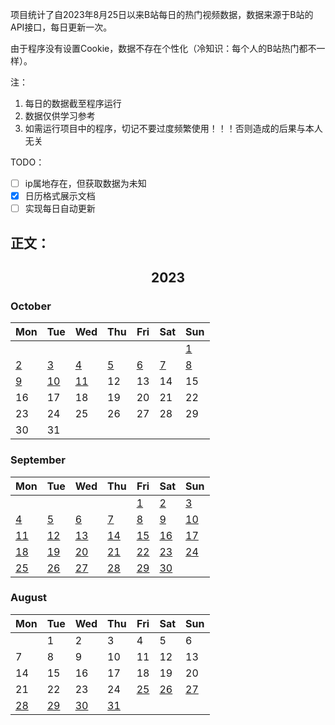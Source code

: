 项目统计了自2023年8月25日以来B站每日的热门视频数据，数据来源于B站的API接口，每日更新一次。

由于程序没有设置Cookie，数据不存在个性化（冷知识：每个人的B站热门都不一样）。

注：
1. 每日的数据截至程序运行
2. 数据仅供学习参考
3. 如需运行项目中的程序，切记不要过度频繁使用！！！否则造成的后果与本人无关

TODO：
- [ ] ip属地存在，但获取数据为未知
- [x] 日历格式展示文档
- [ ] 实现每日自动更新

## 正文：

<h2 align="center"> 2023 </h2>


### October

| Mon | Tue | Wed | Thu | Fri | Sat | Sun |
| --- | --- | --- | --- | --- | --- | --- |
|    |    |    |    |    |    | [1](dailyData/2023/10/01/statistic.md)|
| [2](dailyData/2023/10/02/statistic.md)| [3](dailyData/2023/10/03/statistic.md)| [4](dailyData/2023/10/04/statistic.md)| [5](dailyData/2023/10/05/statistic.md)| [6](dailyData/2023/10/06/statistic.md)| [7](dailyData/2023/10/07/statistic.md)| [8](dailyData/2023/10/08/statistic.md)|
| [9](dailyData/2023/10/09/statistic.md)|[10](dailyData/2023/10/10/statistic.md)|[11](dailyData/2023/10/11/statistic.md)| 12 | 13 | 14 | 15 |
| 16 | 17 | 18 | 19 | 20 | 21 | 22 |
| 23 | 24 | 25 | 26 | 27 | 28 | 29 |
| 30 | 31 |    |    |    |    |    |



### September

| Mon | Tue | Wed | Thu | Fri | Sat | Sun |
| --- | --- | --- | --- | --- | --- | --- |
|    |    |    |    | [1](dailyData/2023/09/01/statistic.md)| [2](dailyData/2023/09/02/statistic.md)| [3](dailyData/2023/09/03/statistic.md)|
| [4](dailyData/2023/09/04/statistic.md)| [5](dailyData/2023/09/05/statistic.md)| [6](dailyData/2023/09/06/statistic.md)| [7](dailyData/2023/09/07/statistic.md)| [8](dailyData/2023/09/08/statistic.md)| [9](dailyData/2023/09/09/statistic.md)|[10](dailyData/2023/09/10/statistic.md)|
|[11](dailyData/2023/09/11/statistic.md)|[12](dailyData/2023/09/12/statistic.md)|[13](dailyData/2023/09/13/statistic.md)|[14](dailyData/2023/09/14/statistic.md)|[15](dailyData/2023/09/15/statistic.md)|[16](dailyData/2023/09/16/statistic.md)|[17](dailyData/2023/09/17/statistic.md)|
|[18](dailyData/2023/09/18/statistic.md)|[19](dailyData/2023/09/19/statistic.md)|[20](dailyData/2023/09/20/statistic.md)|[21](dailyData/2023/09/21/statistic.md)|[22](dailyData/2023/09/22/statistic.md)|[23](dailyData/2023/09/23/statistic.md)|[24](dailyData/2023/09/24/statistic.md)|
|[25](dailyData/2023/09/25/statistic.md)|[26](dailyData/2023/09/26/statistic.md)|[27](dailyData/2023/09/27/statistic.md)|[28](dailyData/2023/09/28/statistic.md)|[29](dailyData/2023/09/29/statistic.md)|[30](dailyData/2023/09/30/statistic.md)|    |


### August

| Mon | Tue | Wed | Thu | Fri | Sat | Sun |
| --- | --- | --- | --- | --- | --- | --- |
|    | 1|  2 |  3 |  4 |  5 |  6 |
|  7 |  8 |  9 | 10 | 11 | 12 | 13 |
| 14 | 15 | 16 | 17 | 18 | 19 | 20 |
| 21 | 22 | 23 | 24 |[25](dailyData/2023/08/25/statistic.md)|[26](dailyData/2023/08/26/statistic.md)|[27](dailyData/2023/08/27/statistic.md)|
|[28](dailyData/2023/08/28/statistic.md)|[29](dailyData/2023/08/29/statistic.md)|[30](dailyData/2023/08/30/statistic.md)|[31](dailyData/2023/08/31/statistic.md)|    |    |    |
